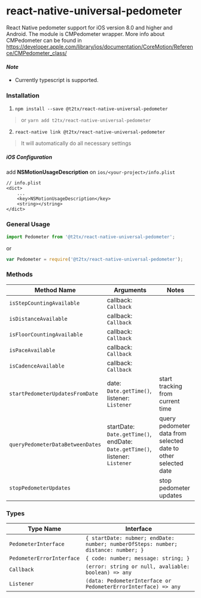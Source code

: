 # react-native-universal-pedometer

React Native pedometer support for iOS version 8.0 and higher and Android. The module is CMPedometer wrapper. More info about CMPedometer can be found in https://developer.apple.com/library/ios/documentation/CoreMotion/Reference/CMPedometer_class/

#### _Note_

- Currently typescript is supported.

### Installation

1. `npm install --save @t2tx/react-native-universal-pedometer`

> or `yarn add t2tx/react-native-universal-pedometer`

2. `react-native link @t2tx/react-native-universal-pedometer`

> It will automatically do all necessary settings

##### iOS Configuration

add **NSMotionUsageDescription** on `ios/<your-project>/info.plist`

```
// info.plist
<dict>
	...
	<key>NSMotionUsageDescription</key>
	<string></string>
</dict>
```

### General Usage

```js
import Pedometer from '@t2tx/react-native-universal-pedometer';
```

or

```js
var Pedometer = require('@t2tx/react-native-universal-pedometer');
```

### Methods

| Method Name                      | Arguments                                                    | Notes                                                        |
| -------------------------------- | ------------------------------------------------------------ | ------------------------------------------------------------ |
| `isStepCountingAvailable`        | callback: `Callback`                                         |                                                              |
| `isDistanceAvailable`            | callback: `Callback`                                         |                                                              |
| `isFloorCountingAvailable`       | callback: `Callback`                                         |                                                              |
| `isPaceAvailable`                | callback: `Callback`                                         |                                                              |
| `isCadenceAvailable`             | callback: `Callback`                                         |                                                              |
| `startPedometerUpdatesFromDate`  | date: `Date.getTime()`, listener: `Listener`                 | start tracking from current time                             |
| `queryPedometerDataBetweenDates` | startDate: `Date.getTime()`, endDate: `Date.getTime()`, listener: `Listener` | query pedometer data from selected date to other selected date |
| `stopPedometerUpdates`           |                                                              | stop pedometer updates                                       |

### Types

| Type Name                 | Interface                                                    |
| ------------------------- | ------------------------------------------------------------ |
| `PedometerInterface`      | `{ startDate: nubmer; endDate: number; numberOfSteps: number; distance: number; }` |
| `PedometerErrorInterface` | `{ code: number; message: string; }`                         |
| `Callback`                | `(error: string or null, avaliable: boolean) => any`         |
| `Listener`                | `(data: PedometerInterface or PedometerErrorInterface) => any` |

